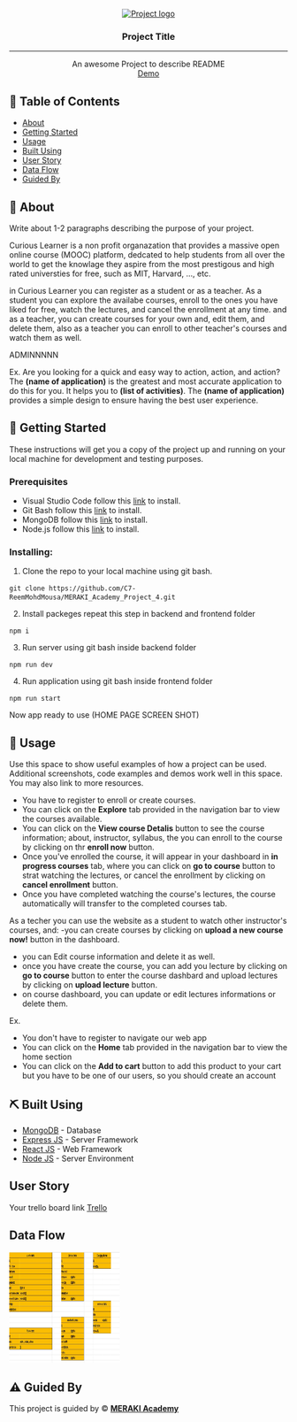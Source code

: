 <p align="center">
<a href="https://www.meraki-academy.org" target="_blank" rel="noopener noreferrer">
 <img width="400px" height="100px" src="https://www.meraki-academy.org/assets/img/logov02.svg" alt="Project logo">
 </a>
</p>

<h3 align="center">Project Title
</h3>

---

<p align="center"> An awesome Project to describe README 
    <br> 
<a href=''>Demo</a>
    <br> 
</p>

## 📝 Table of Contents

- [About](#about)
- [Getting Started](#getting_started)
- [Usage](#usage)
- [Built Using](#built_using)
- [User Story](#user_story)
- [Data Flow](#data_flow)
- [Guided By](#guided_by)

## 🧐 About <a name = "about"></a>

Write about 1-2 paragraphs describing the purpose of your project.

Curious Learner is a non profit organazation that provides a massive open online course (MOOC) platform, dedcated to help students from all over the world to get the knowlage they aspire from the most prestigous and high rated universties for free, such as MIT, Harvard, ..., etc.

in Curious Learner you can register as a student or as a teacher. As a student you can explore the availabe courses, enroll to the ones you have liked for free, watch the lectures, and cancel the enrollment at any time. and as a teacher, you can create courses for your own and, edit them, and delete them, also as a teacher you can enroll to other teacher's courses and watch them as well.

ADMINNNNN


Ex. Are you looking for a quick and easy way to action, action, and action? The **(name of application)** is the greatest and most accurate application to do this for you. It helps you to **(list of activities)**. The **(name of application)** provides a simple design to ensure having the best user experience.

## 🏁 Getting Started <a name = "getting_started"></a>

These instructions will get you a copy of the project up and running on your local machine for development and testing purposes.

### Prerequisites

- Visual Studio Code follow this <a href='https://code.visualstudio.com/download'>link</a> to install.
- Git Bash follow this <a href='https://git-scm.com/downloads'>link</a> to install.
- MongoDB follow this <a href='https://www.mongodb.com/docs/manual/installation/'>link</a> to install.
- Node.js follow this <a href='https://nodejs.org/en/download'>link</a> to install.

### Installing:

1. Clone the repo to your local machine using git bash.

```
git clone https://github.com/C7-ReemMohdMousa/MERAKI_Academy_Project_4.git
```

2. Install packeges repeat this step in backend and frontend folder

```
npm i
```

3. Run server using git bash inside backend folder

```
npm run dev
```

4. Run application using git bash inside frontend folder

```
npm run start
```

Now app ready to use (HOME PAGE SCREEN SHOT)

## 🎈 Usage <a name="usage"></a>

Use this space to show useful examples of how a project can be used. Additional screenshots, code examples and demos work well in this space. You may also link to more resources.

- You have to register to enroll or create courses.
- You can click on the **Explore** tab provided in the navigation bar to view the courses available.
- You can click on the **View course Detalis** button to see the course information; about, instructor, syllabus, the you can enroll to the course by clicking on thr **enroll now** button.
- Once you've enrolled the course, it will appear in your dashboard in **in progress courses** tab, where you can click on **go to course** button to strat watching the lectures, or cancel the enrollment by clicking on **cancel enrollment** button.
- Once you have completed watching the course's lectures, the course automatically will transfer to the completed courses tab.

As a techer you can use the website as a student to watch other instructor's courses, and:
-you can create courses by clicking on **upload a new course now!** button in the dashboard.
- you can Edit course information and delete it as well.
- once you have create the course, you can add you lecture by clicking on **go to course** button to enter the course dashbard and upload lectures by clicking on **upload lecture** button.
- on course dashboard, you can update or edit lectures informations or delete them.


Ex.

- You don't have to register to navigate our web app
- You can click on the **Home** tab provided in the navigation bar to view the home section
- You can click on the **Add to cart** button to add this product to your cart but you have to be one of our users, so you should create an account

## ⛏️ Built Using <a name = "built_using"></a>

- [MongoDB](https://www.mongodb.com/) - Database
- [Express JS](https://expressjs.com/) - Server Framework
- [React JS](https://https://reactjs.org/) - Web Framework
- [Node JS](https://nodejs.org/en/) - Server Environment

## User Story <a name = "#user_story"></a>

Your trello board link
<a href=''>Trello</a>

## Data Flow <a name = "#data_flow"></a>

<img width=200px height=200px src="./schema.jpg" alt="Diagram"></a>

## ⚠️ Guided By <a name = "guided_by"></a>

This project is guided by ©️ **[MERAKI Academy](https://www.meraki-academy.org)**
